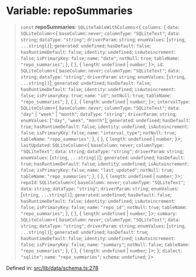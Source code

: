 # Variable: repoSummaries

> `const` **repoSummaries**: `SQLiteTableWithColumns`\<\{ `columns`: \{ `date`: `SQLiteColumn`\<\{ `baseColumn`: `never`; `columnType`: `"SQLiteText"`; `data`: `string`; `dataType`: `"string"`; `driverParam`: `string`; `enumValues`: \[`string`, `...string[]`\]; `generated`: `undefined`; `hasDefault`: `false`; `hasRuntimeDefault`: `false`; `identity`: `undefined`; `isAutoincrement`: `false`; `isPrimaryKey`: `false`; `name`: `"date"`; `notNull`: `true`; `tableName`: `"repo_summaries"`; \}, \{ \}, \{ `length`: `undefined` \| `number`; \}\>; `id`: `SQLiteColumn`\<\{ `baseColumn`: `never`; `columnType`: `"SQLiteText"`; `data`: `string`; `dataType`: `"string"`; `driverParam`: `string`; `enumValues`: \[`string`, `...string[]`\]; `generated`: `undefined`; `hasDefault`: `false`; `hasRuntimeDefault`: `false`; `identity`: `undefined`; `isAutoincrement`: `false`; `isPrimaryKey`: `true`; `name`: `"id"`; `notNull`: `true`; `tableName`: `"repo_summaries"`; \}, \{ \}, \{ `length`: `undefined` \| `number`; \}\>; `intervalType`: `SQLiteColumn`\<\{ `baseColumn`: `never`; `columnType`: `"SQLiteText"`; `data`: `"day"` \| `"week"` \| `"month"`; `dataType`: `"string"`; `driverParam`: `string`; `enumValues`: \[`"day"`, `"week"`, `"month"`\]; `generated`: `undefined`; `hasDefault`: `true`; `hasRuntimeDefault`: `false`; `identity`: `undefined`; `isAutoincrement`: `false`; `isPrimaryKey`: `false`; `name`: `"interval_type"`; `notNull`: `true`; `tableName`: `"repo_summaries"`; \}, \{ \}, \{ `length`: `undefined` \| `number`; \}\>; `lastUpdated`: `SQLiteColumn`\<\{ `baseColumn`: `never`; `columnType`: `"SQLiteText"`; `data`: `string`; `dataType`: `"string"`; `driverParam`: `string`; `enumValues`: \[`string`, `...string[]`\]; `generated`: `undefined`; `hasDefault`: `true`; `hasRuntimeDefault`: `false`; `identity`: `undefined`; `isAutoincrement`: `false`; `isPrimaryKey`: `false`; `name`: `"last_updated"`; `notNull`: `true`; `tableName`: `"repo_summaries"`; \}, \{ \}, \{ `length`: `undefined` \| `number`; \}\>; `repoId`: `SQLiteColumn`\<\{ `baseColumn`: `never`; `columnType`: `"SQLiteText"`; `data`: `string`; `dataType`: `"string"`; `driverParam`: `string`; `enumValues`: \[`string`, `...string[]`\]; `generated`: `undefined`; `hasDefault`: `false`; `hasRuntimeDefault`: `false`; `identity`: `undefined`; `isAutoincrement`: `false`; `isPrimaryKey`: `false`; `name`: `"repo_id"`; `notNull`: `true`; `tableName`: `"repo_summaries"`; \}, \{ \}, \{ `length`: `undefined` \| `number`; \}\>; `summary`: `SQLiteColumn`\<\{ `baseColumn`: `never`; `columnType`: `"SQLiteText"`; `data`: `string`; `dataType`: `"string"`; `driverParam`: `string`; `enumValues`: \[`string`, `...string[]`\]; `generated`: `undefined`; `hasDefault`: `true`; `hasRuntimeDefault`: `false`; `identity`: `undefined`; `isAutoincrement`: `false`; `isPrimaryKey`: `false`; `name`: `"summary"`; `notNull`: `false`; `tableName`: `"repo_summaries"`; \}, \{ \}, \{ `length`: `undefined` \| `number`; \}\>; \}; `dialect`: `"sqlite"`; `name`: `"repo_summaries"`; `schema`: `undefined`; \}\>

Defined in: [src/lib/data/schema.ts:278](https://github.com/elizaOS/elizaos.github.io/blob/4810f50019028b92f4f2a0ac31323fd787c7f288/src/lib/data/schema.ts#L278)
